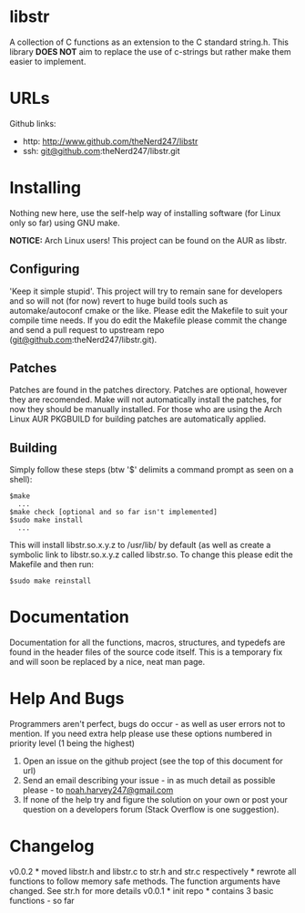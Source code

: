 libstr
========
A collection of C functions as an extension to the C standard string.h. This
library __DOES NOT__ aim to replace the use of c-strings but rather make them
easier to implement.

URLs
====
Github links:

  * http: http://www.github.com/theNerd247/libstr
  * ssh:  git@github.com:theNerd247/libstr.git

Installing
==========
Nothing new here, use the self-help way of installing software (for Linux only
so far) using GNU make.

__NOTICE:__ Arch Linux users! This project can be found on the AUR as libstr.

Configuring
-----------
'Keep it simple stupid'. This project will try to remain sane for developers and
so will not (for now) revert to huge build tools such as automake/autoconf cmake
or the like. Please edit the Makefile to suit your compile time needs. If you do
edit the Makefile please commit the change and send a pull request to upstream
repo (git@github.com:theNerd247/libstr.git).

Patches
-------
Patches are found in the patches directory. Patches are optional, however they are
recomended. Make will not automatically install the patches, for now they should
be manually installed. For those who are using the Arch Linux AUR PKGBUILD for
building patches are automatically applied. 

Building
--------
Simply follow these steps (btw '$' delimits a command prompt as seen on a
shell): 

    $make
      ...
    $make check [optional and so far isn't implemented]
    $sudo make install
      ...

This will install libstr.so.x.y.z to /usr/lib/ by default (as well as create a
symbolic link to libstr.so.x.y.z called libstr.so. To change this please
edit the Makefile and then run: 

    $sudo make reinstall

Documentation 
=============
Documentation for all the functions, macros, structures, and typedefs are found
in the header files of the source code itself. This is a temporary fix and will
soon be replaced by a nice, neat man page.

Help And Bugs
=============
Programmers aren't perfect, bugs do occur - as well as user errors not to
mention. If you need extra help please use these options numbered in priority
level (1 being the highest) 

  1. Open an issue on the github project (see the top of this document for url)
  2. Send an email describing your issue - in as much detail as possible please
		 - to noah.harvey247@gmail.com
  3. If none of the help try and figure the solution on your own or post your
		 question on a developers forum (Stack Overflow is one suggestion).

Changelog
=========
v0.0.2 
	* moved libstr.h and libstr.c to str.h and str.c respectively
	* rewrote all functions to follow memory safe methods. The function arguments have changed. See
	  str.h for more details
v0.0.1
	* init repo
	* contains 3 basic functions - so far

